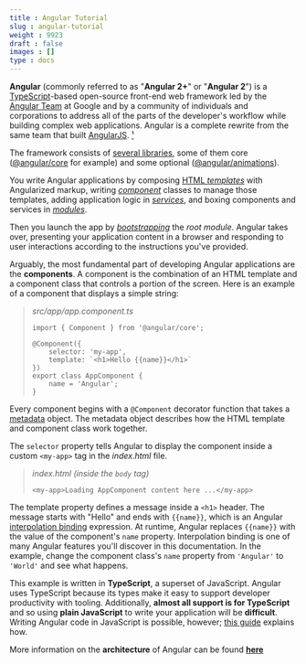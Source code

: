 ```yaml
---
title : Angular Tutorial
slug : angular-tutorial
weight : 9923
draft : false
images : []
type : docs
---
```


**Angular** (commonly referred to as "**Angular 2+**" or "**Angular 2**") is a [TypeScript][1]-based open-source front-end web framework led by the [Angular Team][2] at Google and by a community of individuals and corporations to address all of the parts of the developer's workflow while building complex web applications. Angular is a complete rewrite from the same team that built [AngularJS][3]. [¹][4]

The framework consists of [several libraries][5], some of them core ([@angular/core][6] for example) and some optional ([@angular/animations][7]).

You write Angular applications by composing [HTML _templates_][8] with Angularized markup, writing [_component_][9] classes to manage those templates, adding application logic in [_services_][10], and boxing components and services in [_modules_][11].

Then you launch the app by [_bootstrapping_][12] the _root module_. Angular takes over, presenting your application content in a browser and responding to user interactions according to the instructions you've provided.

Arguably, the most fundamental part of developing Angular applications are the **components**. A component is the combination of an HTML template and a component class that controls a portion of the screen. Here is an example of a component that displays a simple string:

> *src/app/app.component.ts*
> 
>     import { Component } from '@angular/core';
>     
>     @Component({
>         selector: 'my-app',
>         template: `<h1>Hello {{name}}</h1>`
>     })
>     export class AppComponent {
>         name = 'Angular';
>     }

Every component begins with a `@Component` decorator function that takes a [metadata][13] object. The metadata object describes how the HTML template and component class work together.

The `selector` property tells Angular to display the component inside a custom `<my-app>` tag in the *index.html* file.

> *index.html (inside the `body` tag)*
> 
>     <my-app>Loading AppComponent content here ...</my-app>

The template property defines a message inside a `<h1>` header. The message starts with "Hello" and ends with `{{name}}`, which is an Angular [interpolation binding][14] expression. At runtime, Angular replaces `{{name}}` with the value of the component's `name` property. Interpolation binding is one of many Angular features you'll discover in this documentation. In the example, change the component class's `name` property from `'Angular'` to `'World'` and see what happens.

This example is written in **TypeScript**, a superset of JavaScript. Angular uses TypeScript because its types make it easy to support developer productivity with tooling. Additionally, **almost all support is for TypeScript** and so using **plain JavaScript** to write your application will be **difficult**. Writing Angular code in JavaScript is possible, however; [this guide][15] explains how.

More information on the **architecture** of Angular can be found **[here][16]**


  [1]: http://www.typescriptlang.org/
  [2]: https://angular.io/about/
  [3]: https://angularjs.org/
  [4]: https://en.wikipedia.org/wiki/Angular_(application_platform)
  [5]: https://www.npmjs.com/~angular
  [6]: https://www.npmjs.com/package/@angular/core
  [7]: https://www.npmjs.com/package/@angular/animations
  [8]: https://angular.io/docs/ts/latest/guide/template-syntax.html
  [9]: https://angular.io/docs/ts/latest/api/core/index/Component-decorator.html
  [10]: https://angular.io/docs/ts/latest/glossary.html#!#service
  [11]: https://angular.io/docs/ts/latest/glossary.html#!#module
  [12]: https://angular.io/docs/ts/latest/glossary.html#!#bootstrap
  [13]: https://angular.io/docs/ts/latest/guide/architecture.html#!#metadata
  [14]: https://angular.io/docs/ts/latest/guide/displaying-data.html
  [15]: https://angular.io/docs/ts/latest/cookbook/ts-to-js.html
  [16]: https://angular.io/docs/ts/latest/guide/architecture.html

